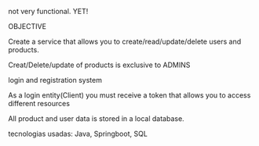 not very functional. YET!


OBJECTIVE

Create a service that allows you to create/read/update/delete users and products.

Creat/Delete/update of products is exclusive to ADMINS

login and registration system

As a login entity(Client) you must receive a token that allows you to access different resources

All product and user data is stored in a local database.

tecnologias usadas: Java, Springboot, SQL

